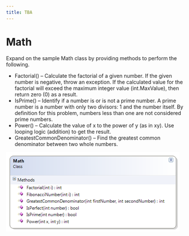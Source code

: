 ```yaml
---
title: TBA
---
```

# Math

Expand on the sample Math class by providing methods to perform the following.

* Factorial() – Calculate the factorial of a given number. If the given number is negative, throw an exception. If the calculated value for the factorial will exceed the maximum integer value (int.MaxValue), then return zero (0) as a result.
* IsPrime() – Identify if a number is or is not a prime number. A prime number is a number with only two divisors: 1 and the number itself. By definition for this problem, numbers less than one are not considered prime numbers.
* Power() – Calculate the value of x to the power of y (as in xy). Use looping logic (addition) to get the result.
* GreatestCommonDenominator() – Find the greatest common denominator between two whole numbers.

![](./J-Math-2.png)

